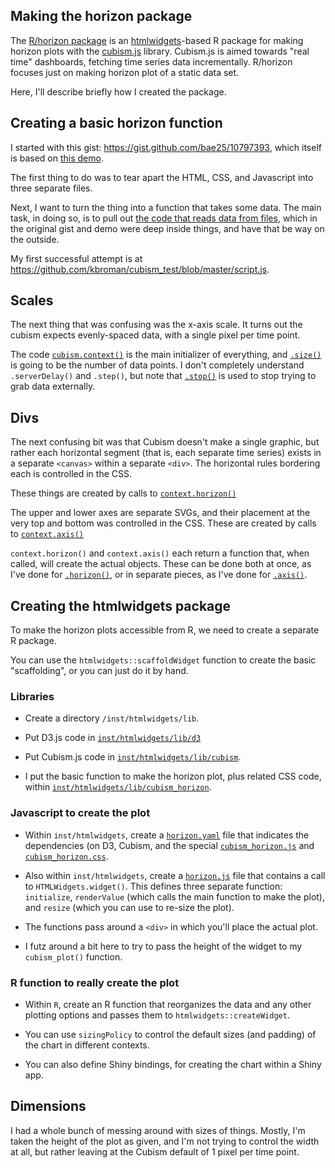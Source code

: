 ## Making the horizon package

The [R/horizon package](https://github.com/kbroman/horizon) is
an [htmlwidgets](http://www.htmlwidgets.org)-based R package for
making horizon plots with the
[cubism.js](http://square.github.io/cubism/) library. Cubism.js is
aimed towards "real time" dashboards, fetching time series data
incrementally. R/horizon focuses just on making horizon plot of a
static data set.

Here, I'll describe briefly how I created the package.

## Creating a basic horizon function

I started with this gist: <https://gist.github.com/bae25/10797393>,
which itself is based on
[this demo](https://bost.ocks.org/mike/cubism/intro/demo-stocks.html).

The first thing to do was to tear apart the HTML, CSS, and Javascript
into three separate files.

Next, I want to turn the thing into a function that takes some
data. The main task, in doing so, is to pull out
[the code that reads data from files](https://gist.github.com/bae25/10797393#file-index-html-L145-L153),
which in the original gist and demo were deep inside things, and have
that be way on the outside.

My first successful attempt is at
<https://github.com/kbroman/cubism_test/blob/master/script.js>.

## Scales

The next thing that was confusing was the x-axis scale. It turns out
the cubism expects evenly-spaced data, with a single pixel per time
point.

The code
[`cubism.context()`](https://github.com/kbroman/cubism_test/blob/master/script.js#L52)
is the main initializer of everything, and
[`.size()`](https://github.com/kbroman/cubism_test/blob/master/script.js#L55)
is going to be the number of data points. I don't completely
understand `.serverDelay()`  and `.step()`, but note that
[`.stop()`](https://github.com/kbroman/cubism_test/blob/master/script.js#L56)
is used to stop trying to grab data externally.

## Divs

The next confusing bit was that Cubism doesn't make a single graphic,
but rather each horizontal segment (that is, each separate time
series) exists in a separate `<canvas>` within a separate `<div>`.
The horizontal rules bordering each is controlled in the CSS.

These things are created by calls to
[`context.horizon()`](https://github.com/kbroman/cubism_test/blob/master/script.js#L89)

The upper and lower axes are separate SVGs, and their placement at the
very top and bottom was controlled in the CSS. These are created by
calls to [`context.axis()`](https://github.com/kbroman/cubism_test/blob/master/script.js#L65)

`context.horizon()` and `context.axis()` each return a function that,
when called, will create the actual objects. These can be done both at
once, as I've done for
[`.horizon()`](https://github.com/kbroman/cubism_test/blob/master/script.js#L89-L91),
or in separate pieces, as I've done for
[`.axis()`](https://github.com/kbroman/cubism_test/blob/master/script.js#L73-L78).

## Creating the htmlwidgets package

To make the horizon plots accessible from R, we need to create a
separate R package.

You can use the `htmlwidgets::scaffoldWidget` function to create the
basic "scaffolding", or you can just do it by hand.

### Libraries

- Create a directory `/inst/htmlwidgets/lib`.

- Put D3.js code in [`inst/htmlwidgets/lib/d3`](https://github.com/kbroman/horizon/tree/master/inst/htmlwidgets/lib/d3)

- Put Cubism.js code in [`inst/htmlwidgets/lib/cubism`](https://github.com/kbroman/horizon/tree/master/inst/htmlwidgets/lib/cubism).

- I put the basic function to make the horizon plot, plus related CSS
  code, within
  [`inst/htmlwidgets/lib/cubism_horizon`](https://github.com/kbroman/horizon/tree/master/inst/htmlwidgets/lib/cubism_horizon).

### Javascript to create the plot

- Within `inst/htmlwidgets`, create a
 [`horizon.yaml`](https://github.com/kbroman/horizon/tree/master/inst/htmlwidgets/horizon.yaml)
 file that indicates the dependencies (on D3, Cubism, and the special
 [`cubism_horizon.js`](https://github.com/kbroman/horizon/tree/master/inst/htmlwidgets/lib/cubism_horizon/cubism_horizon.js)
 and [`cubism_horizon.css`](https://github.com/kbroman/horizon/tree/master/inst/htmlwidgets/lib/cubism_horizon/cubism_horizon.css).

- Also within `inst/htmlwidgets`, create a
 [`horizon.js`](https://github.com/kbroman/horizon/tree/master/inst/htmlwidgets/horizon.js)
 file that contains a call to `HTMLWidgets.widget()`. This defines
 three separate function: `initialize`, `renderValue` (which calls the
 main function to make the plot), and `resize` (which you can use to
 re-size the plot).

- The functions pass around a `<div>` in which you'll place the actual plot.

- I futz around a bit here to try to pass the height of the widget to
  my `cubism_plot()` function.


### R function to really create the plot

- Within `R`, create an R function that reorganizes the data and any
  other plotting options and passes them to
  `htmlwidgets::createWidget`.

- You can use `sizingPolicy` to control the default sizes (and
  padding) of the chart in different contexts.

- You can also define Shiny bindings, for creating the chart within a
  Shiny app.


## Dimensions

I had a whole bunch of messing around with sizes of things. Mostly,
I'm taken the height of the plot as given, and I'm not trying to
control the width at all, but rather leaving at the Cubism default of 1 pixel per
time point.
